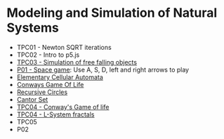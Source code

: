 # Modeling and Simulation of Natural Systems
* TPC01 - Newton SQRT iterations
* TPC02 - Intro to p5.js
* [TPC03 - Simulation of free falling objects](https://andrewfonseca.github.io/MSSN/TPC03/)
* [P01 - Space game](https://andrewfonseca.github.io/MSSN/P01/): Use A, S, D, left and right arrows to play
* [Elementary Cellular Automata](https://andrewfonseca.github.io/MSSN/Elementary_CA/)
* [Conways Game Of Life](https://andrewfonseca.github.io/MSSN/Conways_Game_of_life/)
* [Recursive Circles](https://andrewfonseca.github.io/MSSN/Recursive_circles/)
* [Cantor Set](https://andrewfonseca.github.io/MSSN/Cantor_set/)
* [TPC04 - Conway's Game of life](https://andrewfonseca.github.io/MSSN/TPC4/Conways_Game_of_life/)
* [TPC04 - L-System fractals](https://andrewfonseca.github.io/MSSN/TPC4/L_System/)
* TPC05
* P02
